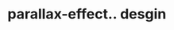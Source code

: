 # parallax-effect.. desgin                                                                                                                                                         
